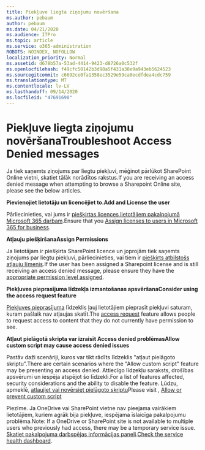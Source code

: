 ```yaml
---
title: Piekļuve liegta ziņojumu novēršana
ms.author: pebaum
author: pebaum
ms.date: 04/21/2020
ms.audience: ITPro
ms.topic: article
ms.service: o365-administration
ROBOTS: NOINDEX, NOFOLLOW
localization_priority: Normal
ms.assetid: d678b57a-53ad-4414-9423-d8726a0c532f
ms.openlocfilehash: f49cfc50142b3d98a5f431a38e9a943eb5624523
ms.sourcegitcommit: c6692ce0fa1358ec3529e59ca0ecdfdea4cdc759
ms.translationtype: MT
ms.contentlocale: lv-LV
ms.lasthandoff: 09/14/2020
ms.locfileid: "47691690"
---
```

# <a name="troubleshoot-access-denied-messages"></a><span data-ttu-id="0fc68-102">Piekļuve liegta ziņojumu novēršana</span><span class="sxs-lookup"><span data-stu-id="0fc68-102">Troubleshoot Access Denied messages</span></span>

<span data-ttu-id="0fc68-103">Ja tiek saņemts ziņojums par liegtu piekļuvi, mēģinot pārlūkot SharePoint Online vietni, skatiet tālāk norādītos rakstus.</span><span class="sxs-lookup"><span data-stu-id="0fc68-103">If you are receiving an access denied message when attempting to browse a Sharepoint Online site, please see the below articles.</span></span>

<span data-ttu-id="0fc68-104">**Pievienojiet lietotāju un licencējiet to.**</span><span class="sxs-lookup"><span data-stu-id="0fc68-104">**Add and License the user**</span></span>

<span data-ttu-id="0fc68-105">Pārliecinieties, vai jums ir [piešķirtas licences lietotājiem pakalpojumā Microsoft 365 darbam](https://docs.microsoft.com/microsoft-365/admin/add-users/add-users).</span><span class="sxs-lookup"><span data-stu-id="0fc68-105">Ensure that you [Assign licenses to users in Microsoft 365 for business](https://docs.microsoft.com/microsoft-365/admin/add-users/add-users).</span></span>

<span data-ttu-id="0fc68-106">**Atļauju piešķiršana**</span><span class="sxs-lookup"><span data-stu-id="0fc68-106">**Assign Permissions**</span></span>

<span data-ttu-id="0fc68-107">Ja lietotājam ir piešķirta SharePoint licence un joprojām tiek saņemts ziņojums par liegtu piekļuvi, pārliecinieties, vai tiem ir [piešķirts atbilstošs atļauju līmenis](https://docs.microsoft.com/sharepoint/understanding-permission-levels).</span><span class="sxs-lookup"><span data-stu-id="0fc68-107">If the user has been assigned a Sharepoint license and is still receiving an access denied message, please ensure they have the [appropriate permission level assigned](https://docs.microsoft.com/sharepoint/understanding-permission-levels).</span></span>

<span data-ttu-id="0fc68-108">**Piekļuves pieprasījuma līdzekļa izmantošanas apsvēršana**</span><span class="sxs-lookup"><span data-stu-id="0fc68-108">**Consider using the access request feature**</span></span>

<span data-ttu-id="0fc68-109">[Piekļuves pieprasījuma](https://support.office.com/article/Set-up-and-manage-access-requests-94B26E0B-2822-49D4-929A-8455698654B3) līdzeklis ļauj lietotājiem pieprasīt piekļuvi saturam, kuram pašlaik nav atļaujas skatīt.</span><span class="sxs-lookup"><span data-stu-id="0fc68-109">The [access request](https://support.office.com/article/Set-up-and-manage-access-requests-94B26E0B-2822-49D4-929A-8455698654B3) feature allows people to request access to content that they do not currently have permission to see.</span></span> 

<span data-ttu-id="0fc68-110">**Atļaut pielāgotā skripta var izraisīt Access denied problēmas**</span><span class="sxs-lookup"><span data-stu-id="0fc68-110">**Allow custom script may cause access denied issues**</span></span>

<span data-ttu-id="0fc68-111">Pastāv daži scenāriji, kuros var tikt rādīts līdzeklis "atļaut pielāgoto skriptu".</span><span class="sxs-lookup"><span data-stu-id="0fc68-111">There are certain scenarios where the "Allow custom script" feature may be presenting an access denied.</span></span> <span data-ttu-id="0fc68-112">Attiecīgo līdzekļu saraksts, drošības apsvērumi un iespēja atspējot šo līdzekli.</span><span class="sxs-lookup"><span data-stu-id="0fc68-112">For a list of features affected, security considerations and the ability to disable the feature.</span></span> <span data-ttu-id="0fc68-113">Lūdzu, apmeklē, [atļaujiet vai novērsiet pielāgoto skriptu](https://docs.microsoft.com/sharepoint/allow-or-prevent-custom-script)</span><span class="sxs-lookup"><span data-stu-id="0fc68-113">Please visit , [Allow or prevent custom script](https://docs.microsoft.com/sharepoint/allow-or-prevent-custom-script)</span></span>

<span data-ttu-id="0fc68-114">Piezīme. Ja OneDrive vai SharePoint vietne nav pieejama vairākiem lietotājiem, kuriem agrāk bija piekļuve, iespējama īslaicīga pakalpojumu problēma.</span><span class="sxs-lookup"><span data-stu-id="0fc68-114">Note: If a OneDrive or SharePoint site is not available to multiple users who previously had access, there may be a temporary service issue.</span></span> <span data-ttu-id="0fc68-115">[Skatiet pakalpojuma darbspējas informācijas paneli](https://portal.office.com/adminportal/home#/servicehealth).</span><span class="sxs-lookup"><span data-stu-id="0fc68-115">[Check the service health dashboard](https://portal.office.com/adminportal/home#/servicehealth).</span></span>


  

